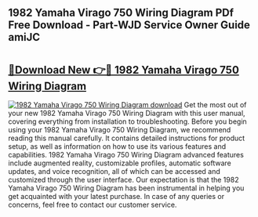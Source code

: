 ## 1982 Yamaha Virago 750 Wiring Diagram PDf Free Download - Part-WJD Service Owner Guide amiJC

# <h2><a href="http://dfhklfr.blite.top/?on=1982+Yamaha+Virago+750+Wiring+Diagram">🔗Download New 👉🔴 1982 Yamaha Virago 750 Wiring Diagram</a></h2>

[![1982 Yamaha Virago 750 Wiring Diagram download](https://i.imgur.com/lujVjoI.png)](http://dfhklfr.blite.top/?on=1982+Yamaha+Virago+750+Wiring+Diagram)
Get the most out of your new 1982 Yamaha Virago 750 Wiring Diagram with this user manual, covering everything from installation to troubleshooting. Before you begin using your 1982 Yamaha Virago 750 Wiring Diagram, we recommend reading this manual carefully. It contains detailed instructions for product setup, as well as information on how to use its various features and capabilities. 1982 Yamaha Virago 750 Wiring Diagram advanced features include augmented reality, customizable profiles, automatic software updates, and voice recognition, all of which can be accessed and customized through the user interface. Our expectation is that the 1982 Yamaha Virago 750 Wiring Diagram has been instrumental in helping you get acquainted with your latest purchase. In case of any queries or concerns, feel free to contact our customer service.
